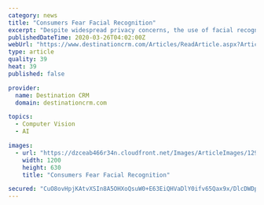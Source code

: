 ```yaml
---
category: news
title: "Consumers Fear Facial Recognition"
excerpt: "Despite widespread privacy concerns, the use of facial recognition technology is spreading rapidly, which has more than 80 percent of consumers very concerned, according to data from GetApp, an online resource for businesses exploring software as a service (SaaS). The survey finds that consumers are more comfortable with the use of facial ..."
publishedDateTime: 2020-03-26T04:02:00Z
webUrl: "https://www.destinationcrm.com/Articles/ReadArticle.aspx?ArticleID=139934"
type: article
quality: 39
heat: 39
published: false

provider:
  name: Destination CRM
  domain: destinationcrm.com

topics:
  - Computer Vision
  - AI

images:
  - url: "https://dzceab466r34n.cloudfront.net/Images/ArticleImages/129355-2020_04_INSIGHT-FACIALRECOGNITION-ORG.jpg"
    width: 1200
    height: 630
    title: "Consumers Fear Facial Recognition"

secured: "CuO8ovHpjKAtvXSIn8A5OHXoQsuW0+E63EiQHVaDlY0ifv65Qax9x/DlcDWDpFfL7OSGL46igXHn2PAdezT3fchheiFh6fneFgWtAG1oUkLHOrTd+O032ef0PgURKnj/pyZgAQe6gaZ+lJyguafzvU7ohZplj7Kj8ScirjkSagU6avcHmtx7/7eW1pixHbJtU5I5Pt64S3lkgkWEXVVgDsc8WKhvy2KoT0IwbVypRivlv/IKebzyivZDdanPLNqkHV2tsAOZWil1rf+ACMx/v/uO29AtdSqcMo52zGUIfJAKW68eDQefdm4P2SLQnkXH;yt4BXBE1DkDYHU4GEG0Gqw=="
---
```


